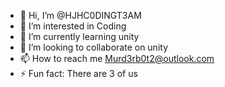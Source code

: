 - 👋 Hi, I’m @HJHC0DINGT3AM
- 👀 I’m interested in Coding
- 🌱 I’m currently learning unity
- 💞️ I’m looking to collaborate on unity
- 📫 How to reach me Murd3rb0t2@outlook.com
- ⚡ Fun fact: There are 3 of us

<!---
HJHC0DINGT3AM/HJHC0DINGT3AM is a ✨ special ✨ repository because its `README.md` (this file) appears on your GitHub profile.
You can click the Preview link to take a look at your changes.
--->
